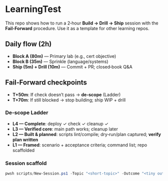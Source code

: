# LearningTest

This repo shows how to run a 2‑hour **Build → Drill → Ship** session with the **Fail‑Forward** procedure. Use it as a template for other learning repos.


## Daily flow (2h)
- **Block A (80m)** — Primary lab (e.g., cert objective)
- **Block B (35m)** — Sprinkle (language/systems)
- **Ship (5m) + Drill (10m)** — Commit + PR; closed‑book Q&A


## Fail‑Forward checkpoints
- **T+50m**: If check doesn’t pass → **de‑scope** (Ladder)
- **T+70m**: If still blocked → stop building; ship WIP + drill


### De‑scope Ladder
- **L4 — Complete**: deploy ✓ check ✓ cleanup ✓
- **L3 — Verified core**: main path works; cleanup later
- **L2 — Built & planned**: scripts lint/compile; dry‑run/plan captured; **verify plan written**
- **L1 — Framed**: scenario + acceptance criteria; command list; repo scaffolded


### Session scaffold
```powershell
pwsh scripts/New-Session.ps1 -Topic "<short-topic>" -Outcome "<tiny outcome>"